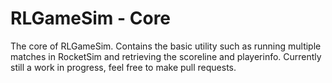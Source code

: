 # RLGameSim - Core

The core of RLGameSim. Contains the basic utility such as running multiple matches in RocketSim and retrieving the scoreline and playerinfo.
Currently still a work in progress, feel free to make pull requests.
